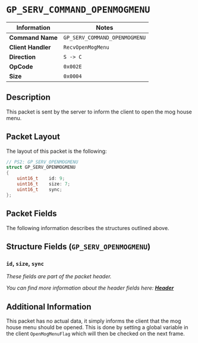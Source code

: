 # `GP_SERV_COMMAND_OPENMOGMENU`

| Information               | Notes |
|---                        |---    |
| **Command Name**          | `GP_SERV_COMMAND_OPENMOGMENU` |
| **Client Handler**        | `RecvOpenMogMenu` |
| **Direction**             | `S -> C` |
| **OpCode**                | `0x002E` |
| **Size**                  | `0x0004` |

## Description

This packet is sent by the server to inform the client to open the mog house menu.

## Packet Layout

The layout of this packet is the following:

```cpp
// PS2: GP_SERV_OPENMOGMENU
struct GP_SERV_OPENMOGMENU
{
    uint16_t    id: 9;
    uint16_t    size: 7;
    uint16_t    sync;
};
```

## Packet Fields

The following information describes the structures outlined above.

## Structure Fields (`GP_SERV_OPENMOGMENU`)

### `id`, `size`, `sync`

_These fields are part of the packet header._

_You can find more information about the header fields here: [**Header**](/world/HEADER.md)_

## Additional Information

This packet has no actual data, it simply informs the client that the mog house menu should be opened. This is done by setting a global variable in the client `OpenMogMenuFlag` which will then be checked on the next frame.
